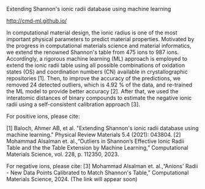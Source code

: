 Extending Shannon's ionic radii database using machine learning

<a href="http://cmd-ml.github.io/">http://cmd-ml.github.io/</a>

In computational material design, the ionic radius is one of the most important physical parameters to predict material properties. Motivated by the progress in computational materials science and material informatics, we extend the renowned Shannon's table from 475 ions to 987 ions. Accordingly, a rigorous machine learning (ML) approach is employed to extend the ionic radii table using all possible combinations of oxidation states (OS) and coordination numbers (CN) available in crystallographic repositories [1]. Then, to improve the accuracy of the predictions, we removed 24 detected outliers, which is 4.92 % of the data, and re-trained the ML model to provide better accuracy [2]. After that, we used the interatomic distances of binary compounds to estimate the negative ionic radii using a self-consistent calibration approach [3].


For positive ions, please cite:

[1] Baloch, Ahmer AB, et al. "Extending Shannon's ionic radii database using machine learning." Physical Review Materials 5.4 (2021): 043804.
[2] Mohammad Alsalman  et. al.,“Outliers in Shannon’s Effective Ionic Radii Table and the the Table Extension by Machine Learning,” Computational Materials Science, vol. 228, p. 112350, 2023.

For negative ions, please cite:
[3] Mohammad Alsalman et. al.,“Anions' Radii - New Data Points Calibrated to Match Shannon's Table,” Computational Materials Science, 2024. (The link will appear soon)
